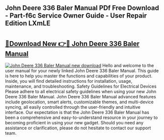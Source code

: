 ## John Deere 336 Baler Manual PDf Free Download - Part-f6c Service Owner Guide - User Repair Edition LXmLE

# <h2><a href="http://bc40909.oget.top/?id=John+Deere+336+Baler+Manual">🔗Download New 👉🔴 John Deere 336 Baler Manual</a></h2>

[![John Deere 336 Baler Manual new download](https://i.imgur.com/5g1atiW.png)](http://bc40909.oget.top/?id=John+Deere+336+Baler+Manual)
Hello and welcome to the user manual for your newly linked John Deere 336 Baler Manual. This guide is here to help you master the functions and capabilities of your product. Inside, you will find detailed instructions for installation, usage, maintenance, and troubleshooting. Safety Guidelines for Electrical Devices Please adhere to all electrical safety guidelines when using your new John Deere 336 Baler Manual. John Deere 336 Baler Manual advanced features include geolocation, smart alerts, customizable themes, and multi-device syncing, all easily controlled through the user-friendly and intuitive interface. Our expectation is that the John Deere 336 Baler Manual has been a comprehensive and easy-to-understand resource in your journey to becoming proficient in using your new gadget. Should you need any assistance or clarification, please do not hesitate to contact our support team.
